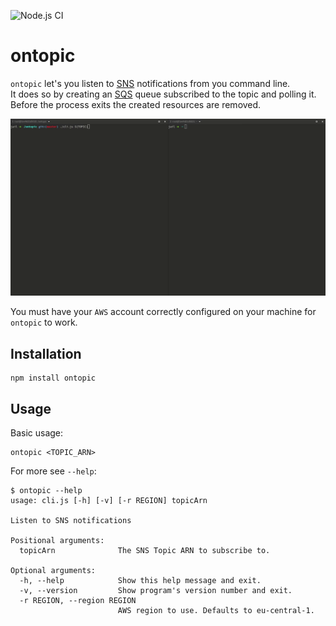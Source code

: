 ![Node.js CI](https://github.com/ziggy42/ontopic/workflows/Node.js%20CI/badge.svg)

# ontopic

`ontopic` let's you listen to [SNS](https://aws.amazon.com/sns) notifications from you command line.  
It does so by creating an [SQS](https://aws.amazon.com/sqs) queue subscribed to the topic and polling it. 
Before the process exits the created resources are removed.  

![Demo](.github/demo/demo.gif)

You must have your `AWS` account correctly configured on your machine for `ontopic` to work.

## Installation
```
npm install ontopic
```

## Usage
Basic usage:
```
ontopic <TOPIC_ARN>
```

For more see `--help`:
```
$ ontopic --help
usage: cli.js [-h] [-v] [-r REGION] topicArn

Listen to SNS notifications

Positional arguments:
  topicArn              The SNS Topic ARN to subscribe to.

Optional arguments:
  -h, --help            Show this help message and exit.
  -v, --version         Show program's version number and exit.
  -r REGION, --region REGION
                        AWS region to use. Defaults to eu-central-1.
```
